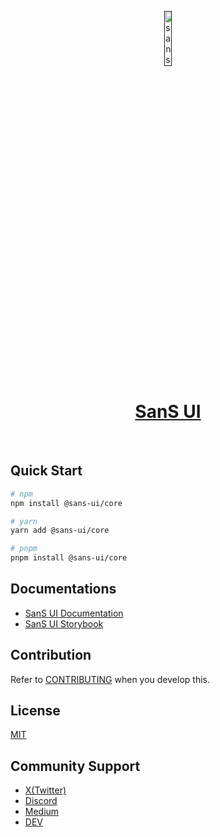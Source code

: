 <p align="center">
  <a href="">
      <img width="15%" src="https://github.com/user-attachments/assets/590042db-97d1-4ed0-b4c8-cd76c8c15cd2" alt="sans-ui-logo" />
      <h1 align="center">SanS UI</h1>
  </a>
</p>
</br>

## Quick Start

```bash
# npm
npm install @sans-ui/core

# yarn
yarn add @sans-ui/core

# pnpm
pnpm install @sans-ui/core
```

## Documentations

- [SanS UI Documentation](https://www.sans-ui.org/)
- [SanS UI Storybook](https://sans-ui-storybook.vercel.app/)

## Contribution

Refer to [CONTRIBUTING](https://github.com/sans-ui-org/sans-ui/blob/development/CONTRIBUTING.md) when you develop this.

## License

[MIT](https://github.com/sans-ui-org/sans-ui/blob/development/LICENSE)

## Community Support

- [X(Twitter)](https://x.com/sans_ui_org)
- [Discord](https://discord.com/channels/1287433802494251019/1287433881720586242)
- [Medium](https://medium.com/@three.s.ui.org)
- [DEV](https://dev.to/sans-ui)
